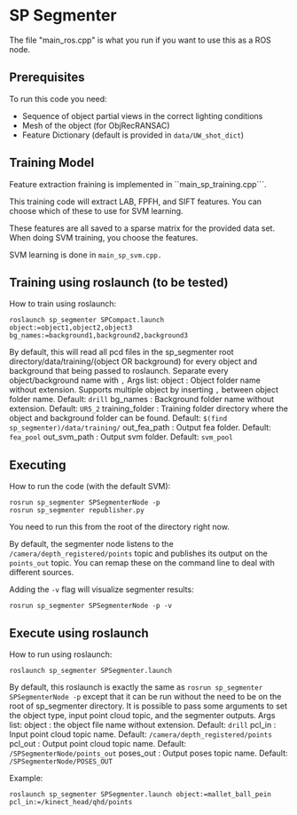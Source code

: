 # SP Segmenter

The file "main_ros.cpp" is what you run if you want to use this as a ROS node.

## Prerequisites

To run this code you need:
  - Sequence of object partial views in the correct lighting conditions
  - Mesh of the object (for ObjRecRANSAC)
  - Feature Dictionary (default is provided in ```data/UW_shot_dict```)
  
## Training Model

Feature extraction fraining is implemented in ``main_sp_training.cpp```.

This training code will extract LAB, FPFH, and SIFT features. You can choose which of these to use for SVM learning.

These features are all saved to a sparse matrix for the provided data set. When doing SVM training, you choose the features.

SVM learning is done in ```main_sp_svm.cpp.```

## Training using roslaunch (to be tested)
How to train using roslaunch:

```
roslaunch sp_segmenter SPCompact.launch object:=object1,object2,object3 bg_names:=background1,background2,background3
```

By default, this will read all pcd files in the sp_segmenter root directory/data/training/(object OR background) for every object and background that being passed to roslaunch.
Separate every object/background name with `,` 
Args list:
object		:	Object folder name without extension. Supports multiple object by inserting `,` between object folder name. Default: ```drill```
bg_names	:	Background folder name without extension. Default: ```UR5_2```
training_folder	:	Training folder directory where the object and background folder can be found. Default: ```$(find sp_segmenter)/data/training/```
out_fea_path	:	Output fea folder. Default: ```fea_pool```
out_svm_path	:	Output svm folder. Default: ```svm_pool```


## Executing

How to run the code (with the default SVM):

```
rosrun sp_segmenter SPSegmenterNode -p
rosrun sp_segmenter republisher.py
```

You need to run this from the root of the directory right now.

By default, the segmenter node listens to the ```/camera/depth_registered/points``` topic and publishes its output on the ```points_out``` topic. You can remap these on the command line to deal with different sources.

Adding the ```-v``` flag will visualize segmenter results:

```
rosrun sp_segmenter SPSegmenterNode -p -v
```

## Execute using roslaunch

How to run using roslaunch:

```
roslaunch sp_segmenter SPSegmenter.launch
```

By default, this roslaunch is exactly the same as ```rosrun sp_segmenter SPSegmenterNode -p``` except that it can be run without the need to be on the root of sp_segmenter directory.
It is possible to pass some arguments to set the object type, input point cloud topic, and the segmenter outputs.
Args list:
object		:	the object file name without extension. Default: ```drill```
pcl_in		:	Input point cloud topic name. Default: ```/camera/depth_registered/points```
pcl_out		:	Output point cloud topic name. Default: ```/SPSegmenterNode/points_out```
poses_out	:	Output poses topic name. Default: ```/SPSegmenterNode/POSES_OUT```

Example:

```
roslaunch sp_segmenter SPSegmenter.launch object:=mallet_ball_pein pcl_in:=/kinect_head/qhd/points
```


